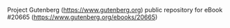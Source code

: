 Project Gutenberg (https://www.gutenberg.org) public repository for eBook #20665 (https://www.gutenberg.org/ebooks/20665)
